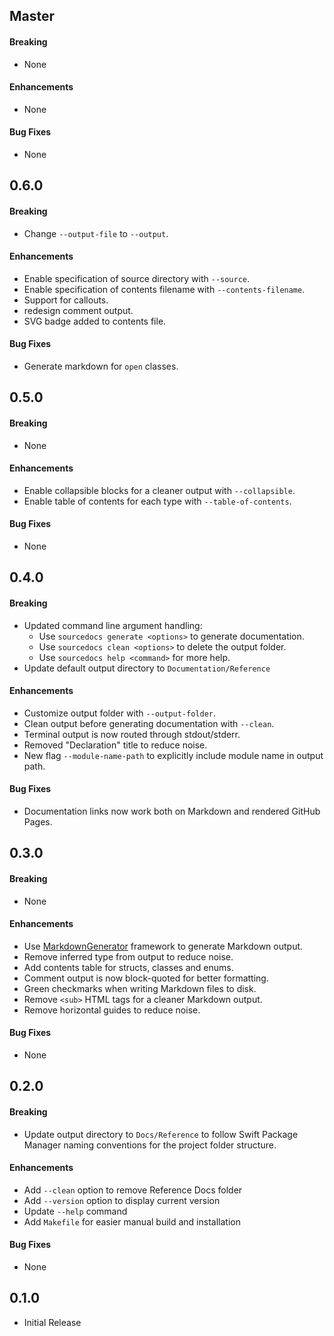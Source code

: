 ## Master

#### Breaking
- None

#### Enhancements
- None

#### Bug Fixes
- None

## 0.6.0

#### Breaking
- Change `--output-file` to `--output`.

#### Enhancements
- Enable specification of source directory with `--source`.
- Enable specification of contents filename with `--contents-filename`.
- Support for callouts.
- redesign comment output.
- SVG badge added to contents file.

#### Bug Fixes
- Generate markdown for `open` classes.

## 0.5.0

#### Breaking
- None

#### Enhancements
- Enable collapsible blocks for a cleaner output with `--collapsible`.
- Enable table of contents for each type with `--table-of-contents`.

#### Bug Fixes
- None


## 0.4.0

#### Breaking
- Updated command line argument handling:
  - Use `sourcedocs generate <options>` to generate documentation.
  - Use `sourcedocs clean <options>` to delete the output folder.
  - Use `sourcedocs help <command>` for more help.
- Update default output directory to `Documentation/Reference`

#### Enhancements
- Customize output folder with `--output-folder`.
- Clean output before generating documentation with `--clean`.
- Terminal output is now routed through stdout/stderr.
- Removed "Declaration" title to reduce noise.
- New flag `--module-name-path` to explicitly include module name in output path.

#### Bug Fixes
- Documentation links now work both on Markdown and rendered GitHub Pages.


## 0.3.0

#### Breaking
- None

#### Enhancements
- Use [MarkdownGenerator](https://www.github,com/eneko/MarkdownGenerator)
  framework to generate Markdown output.
- Remove inferred type from output to reduce noise.
- Add contents table for structs, classes and enums.
- Comment output is now block-quoted for better formatting.
- Green checkmarks when writing Markdown files to disk.
- Remove `<sub>` HTML tags for a cleaner Markdown output.
- Remove horizontal guides to reduce noise.

#### Bug Fixes
- None


## 0.2.0

#### Breaking
- Update output directory to `Docs/Reference` to follow Swift Package Manager
  naming conventions for the project folder structure.

#### Enhancements
- Add `--clean` option to remove Reference Docs folder
- Add `--version` option to display current version
- Update `--help` command
- Add `Makefile` for easier manual build and installation

#### Bug Fixes
- None


## 0.1.0
- Initial Release
